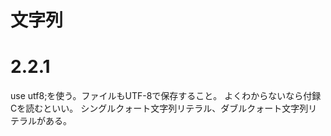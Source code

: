 # 文字列
# 2.2.1
use utf8;を使う。ファイルもUTF-8で保存すること。
よくわからないなら付録Cを読むといい。
シングルクォート文字列リテラル、ダブルクォート文字列リテラルがある。

